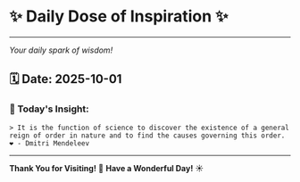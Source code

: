 # ✨ Daily Dose of Inspiration ✨

--- 

_Your daily spark of wisdom!_

## 🗓️ Date: **2025-10-01**

### 💬 Today's Insight:
```
> It is the function of science to discover the existence of a general reign of order in nature and to find the causes governing this order. ❤️ - Dmitri Mendeleev
```

--- 

**Thank You for Visiting!** 🙏
**Have a Wonderful Day!** ☀️
